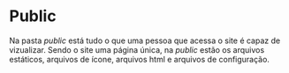 Public
==================

<p> Na pasta <em>public</em> está tudo o que uma pessoa que acessa o site é capaz de vizualizar. Sendo o site uma página única, na <em>public</em> estão os arquivos estáticos, arquivos de ícone, arquivos html e arquivos de configuração.
</p>